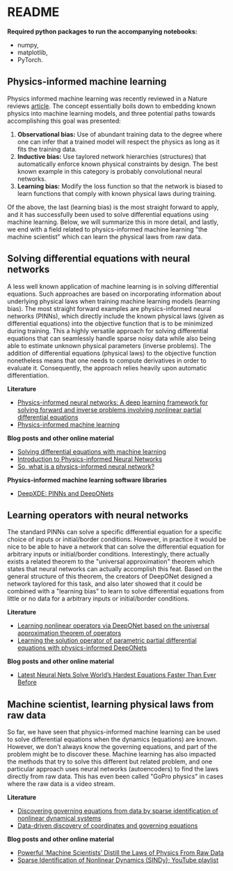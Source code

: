# README

**Required python packages to run the accompanying notebooks:**
- numpy,
- matplotlib,
- PyTorch.

## Physics-informed machine learning
Physics informed machine learning was recently reviewed in a Nature reviews [article](https://www.nature.com/articles/s42254-021-00314-5). The concept essentially boils down to embedding known physics into machine learning models, and three potential paths towards accomplishing this goal was presented:
1. **Observational bias:** Use of abundant training data to the degree where one can infer that a trained model will respect the physics as long as it fits the training data.
1. **Inductive bias:** Use taylored network hierarchies (structures) that automatically enforce known physical constraints by design. The best known example in this category is probably convolutional neural networks.
1. **Learning bias:** Modify the loss function so that the network is biased to learn functions that comply with known physical laws during training.

Of the above, the last (learning bias) is the most straight forward to apply, and it has successfully been used to solve differential equations using machine learning. Below, we will summarize this in more detail, and lastly, we end with a field related to physics-informed machine learning "the machine scientist" which can learn the physical laws from raw data.

## Solving differential equations with neural networks
A less well known application of machine learning is in solving differential equations. Such approaches are based on incorporating information about underlying physical laws when training machine learning models (learning bias). The most straight forward examples are physics-informed neural networks (PINNs), which directly include the known physical laws (given as differential equations) into the objective function that is to be minimized during training. This a highly versatile approach for solving differential equations that can seamlessly handle sparse noisy data while also being able to estimate unknown physical parameters (inverse problems). The addition of differential equations (physical laws) to the objective function nonetheless means that one needs to compute derivatives in order to evaluate it. Consequently, the approach relies heavily upon automatic differentiation.

**Literature**
- [Physics-informed neural networks: A deep learning framework for solving forward and inverse problems involving nonlinear partial differential equations](https://www.sciencedirect.com/science/article/pii/S0021999118307125)
- [Physics-informed machine learning](https://www.nature.com/articles/s42254-021-00314-5)

**Blog posts and other online material**
- [Solving differential equations with machine learning](https://medium.com/pasqal-io/solving-differential-equations-with-machine-learning-86bdca8163dc)
- [Introduction to Physics-informed Neural Networks](https://towardsdatascience.com/solving-differential-equations-with-neural-networks-afdcf7b8bcc4)
- [So, what is a physics-informed neural network?](https://benmoseley.blog/my-research/so-what-is-a-physics-informed-neural-network/)

**Physics-informed machine learning software libraries**
- [DeepXDE: PINNs and DeepONets](https://github.com/lululxvi/deepxde)

## Learning operators with neural networks
The standard PINNs can solve a specific differential equation for a specific choice of inputs or initial/border conditions. However, in practice it would be nice to be able to have a network that can solve the differential equation for arbitrary inputs or initial/border conditions. Interestingly, there actually exists a related theorem to the "universal approximation" theorem which states that neural networks can actually accomplish this feat. Based on the general structure of this theorem, the creators of DeepONet designed a network taylored for this task, and also later showed that it could be combined with a "learning bias" to learn to solve differential equations from little or no data for a arbitrary inputs or initial/border conditions.

**Literature**
- [Learning nonlinear operators via DeepONet based on the universal approximation theorem of operators](https://www.nature.com/articles/s42256-021-00302-5)
- [Learning the solution operator of parametric partial differential equations with physics-informed DeepONets](https://www.science.org/doi/10.1126/sciadv.abi8605)

**Blog posts and other online material**
- [Latest Neural Nets Solve World’s Hardest Equations Faster Than Ever Before](https://www.quantamagazine.org/latest-neural-nets-solve-worlds-hardest-equations-faster-than-ever-before-20210419/)

## Machine scientist, learning physical laws from raw data
So far, we have seen that physics-informed machine learning can be used to solve differential equations when the dynamics (equations) are known. However, we don't always know the governing equations, and part of the problem might be to discover these. Machine learning has also impacted the methods that try to solve this different but related problem, and one particular approach uses neural networks (autoencoders) to find the laws directly from raw data. This has even been called "GoPro physics" in cases where the raw data is a video stream.

**Literature**
- [Discovering governing equations from data by sparse identification of nonlinear dynamical systems](https://www.pnas.org/doi/10.1073/pnas.1517384113)
- [Data-driven discovery of coordinates and governing equations](https://www.pnas.org/doi/10.1073/pnas.1906995116)

**Blog posts and other online material**
- [Powerful ‘Machine Scientists’ Distill the Laws of Physics From Raw Data](https://www.quantamagazine.org/machine-scientists-distill-the-laws-of-physics-from-raw-data-20220510/)
- [Sparse Identification of Nonlinear Dynamics (SINDy); YouTube playlist](https://www.youtube.com/watch?v=NxAn0oglMVw&list=PLkjmwL-pF6dzj5aSN2sa4ZNm92G9b4ca2)
